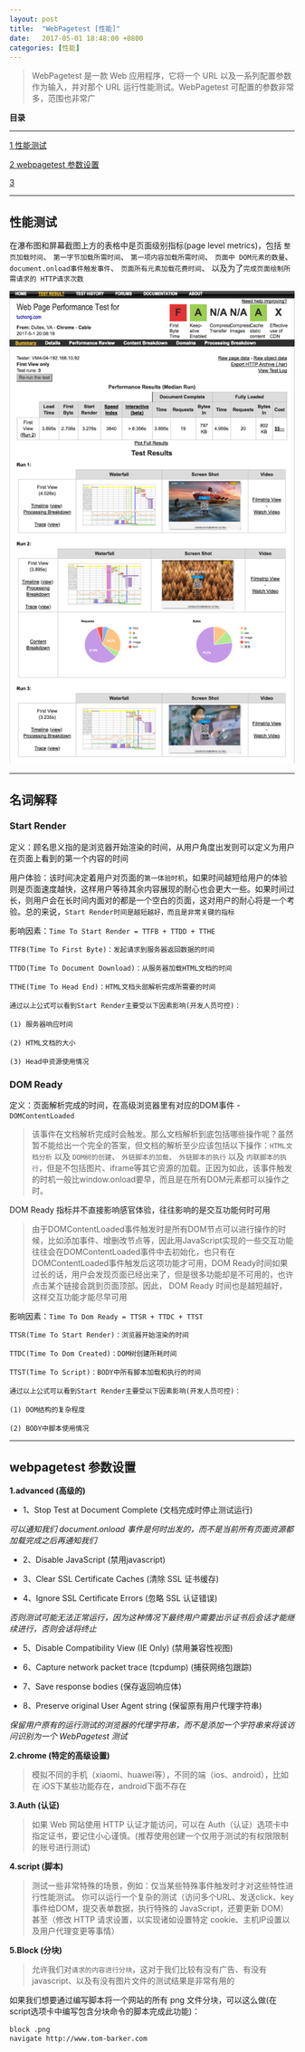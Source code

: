 ```yaml
---
layout: post
title:  "WebPagetest [性能]"
date:   2017-05-01 18:48:00 +0800
categories: [性能]
---
```


> WebPagetest 是一款 Web 应用程序，它将一个 URL 以及一系列配置参数作为输入，并对那个 URL 运行性能测试。WebPagetest 可配置的参数非常多，范围也非常广

**目录**

---

[1 性能测试]()

[2 webpagetest 参数设置]()

[3 ]()

---


## 性能测试

在瀑布图和屏幕截图上方的表格中是页面级别指标(page level metrics)，包括 `整页加载时间`、 `第一字节加载所需时间`、 `第一项内容加载所需时间`、 `页面中 DOM元素的数量`、 `document.onload事件触发事件`、 `页面所有元素加载花费时间`、 以及为了`完成页面绘制所需请求的 HTTP请求次数`


![](/static/img/2017/webpagetest01.png)

---

## 名词解释

### Start Render

定义：顾名思义指的是浏览器开始渲染的时间，从用户角度出发则可以定义为用户在页面上看到的第一个内容的时间

用户体验：该时间决定着用户对页面的`第一体验时机`，如果时间越短给用户的体验则是页面速度越快，这样用户等待其余内容展现的耐心也会更大一些。如果时间过长，则用户会在长时间内面对的都是一个空白的页面，这对用户的耐心将是一个考验。总的来说，`Start Render时间是越短越好，而且是非常关键的指标`

影响因素：`Time To Start Render = TTFB + TTDD + TTHE`

```
TTFB(Time To First Byte)：发起请求到服务器返回数据的时间

TTDD(Time To Document Download)：从服务器加载HTML文档的时间

TTHE(Time To Head End)：HTML文档头部解析完成所需要的时间

通过以上公式可以看到Start Render主要受以下因素影响(开发人员可控)：

(1) 服务器响应时间

(2) HTML文档的大小

(3) Head中资源使用情况
```


### DOM Ready

定义：页面解析完成的时间，在高级浏览器里有对应的DOM事件 - `DOMContentLoaded`

> 该事件在文档解析完成时会触发。那么文档解析到底包括哪些操作呢？虽然暂不能给出一个完全的答案，但文档的解析至少应该包括以下操作：`HTML文档分析` 以及 `DOM树的创建`、 `外链脚本的加载`、 `外链脚本的执行` 以及 `内联脚本的执行`，但是不包括图片、iframe等其它资源的加载。正因为如此，该事件触发的时机一般比window.onload要早，而且是在所有DOM元素都可以操作之时。


DOM Ready 指标并不直接影响感官体验，往往影响的是交互功能何时可用

> 由于DOMContentLoaded事件触发时是所有DOM节点可以进行操作的时候，比如添加事件、增删改节点等，因此用JavaScript实现的一些交互功能往往会在DOMContentLoaded事件中去初始化，也只有在DOMContentLoaded事件触发后这项功能才可用，DOM Ready时间如果过长的话，用户会发现页面已经出来了，但是很多功能却是不可用的，也许点击某个链接会跳到页面顶部。因此， DOM Ready 时间也是越短越好，这样交互功能才能尽早可用

影响因素：`Time To Dom Ready = TTSR + TTDC + TTST`

```
TTSR(Time To Start Render)：浏览器开始渲染的时间

TTDC(Time To Dom Created)：DOM树创建所耗时间

TTST(Time To Script)：BODY中所有脚本加载和执行的时间

通过以上公式可以看到Start Render主要受以下因素影响(开发人员可控)：

(1) DOM结构的复杂程度

(2) BODY中脚本使用情况
```



---


## webpagetest 参数设置

**1.advanced (高级的)**

- 1、Stop Test at Document Complete (文档完成时停止测试运行)

*可以通知我们 document.onload 事件是何时出发的，而不是当前所有页面资源都加载完成之后再通知我们*

- 2、Disable JavaScript (禁用javascript)

- 3、Clear SSL Certificate Caches (清除 SSL 证书缓存)

- 4、Ignore SSL Certificate Errors (忽略 SSL 认证错误)

*否则测试可能无法正常运行，因为这种情况下最终用户需要出示证书后会话才能继续进行，否则会话将终止*

- 5、Disable Compatibility View (IE Only) (禁用兼容性视图)

- 6、Capture network packet trace (tcpdump) (捕获网络包跟踪)

- 7、Save response bodies (保存返回响应体)

- 8、Preserve original User Agent string (保留原有用户代理字符串)

*保留用户原有的运行测试的浏览器的代理字符串，而不是添加一个字符串来将该访问识别为一个 WebPagetest 测试*

**2.chrome (特定的高级设置)**

> 模拟不同的手机（xiaomi、huawei等），不同的端（ios、android），比如在 iOS下某些功能存在，android下面不存在


**3.Auth (认证)**

> 如果 Web 网站使用 HTTP 认证才能访问，可以在 Auth（认证）选项卡中指定证书，要记住小心谨慎。(推荐使用创建一个仅用于测试的有权限限制的账号进行测试)


**4.script (脚本)**

> 测试一些非常特殊的场景，例如：仅当某些特殊事件触发时才对这些特性进行性能测试。 你可以运行一个复杂的测试（访问多个URL、发送click、key事件给DOM，提交表单数据，执行特殊的 JavaScript，还要更新 DOM）甚至（修改 HTTP 请求设置，以实现诸如设置特定 cookie、主机IP设置以及用户代理变更等事情）


**5.Block (分块)**

> 允许我们对`请求的内容进行分块`，这对于我们比较有没有广告、有没有javascript、以及有没有图片文件的测试结果是非常有用的

如果我们想要通过编写脚本将一个网站的所有 png 文件分块，可以这么做(在script选项卡中编写包含分块命令的脚本完成此功能)：

```
block .png
navigate http://www.tom-barker.com
```









